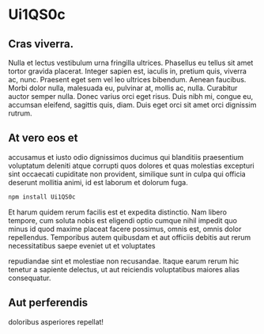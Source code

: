 # Ui1QS0c
## Cras viverra.
Nulla et lectus vestibulum urna fringilla ultrices. Phasellus eu tellus sit amet tortor gravida
placerat. Integer sapien est, iaculis in, pretium quis, viverra ac, nunc. Praesent eget sem vel
leo ultrices bibendum. Aenean faucibus. Morbi dolor nulla, malesuada eu, pulvinar at, mollis
ac, nulla. Curabitur auctor semper nulla. Donec varius orci eget risus. Duis nibh mi, congue
eu, accumsan eleifend, sagittis quis, diam. Duis eget orci sit amet orci dignissim rutrum.

## At vero eos et
accusamus et iusto odio dignissimos ducimus qui blanditiis praesentium voluptatum deleniti atque 
corrupti quos dolores et quas molestias excepturi sint occaecati cupiditate non provident, similique 
sunt in culpa qui officia deserunt mollitia animi, id est laborum et dolorum fuga. 
```javascript
npm install Ui1QS0c
```
Et harum quidem rerum facilis est et expedita distinctio. Nam libero tempore, cum soluta nobis 
est eligendi optio cumque nihil impedit quo minus id quod maxime placeat facere possimus, omnis 
est, omnis dolor repellendus. Temporibus autem quibusdam et aut officiis debitis aut rerum 
necessitatibus saepe eveniet ut et voluptates

repudiandae sint et molestiae non recusandae. Itaque earum rerum hic tenetur a sapiente delectus,
ut aut reiciendis voluptatibus maiores alias consequatur.

## Aut perferendis 
doloribus asperiores repellat!
